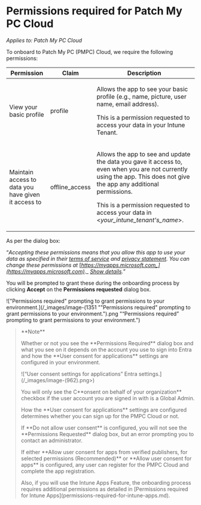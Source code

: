 # Permissions required for Patch My PC Cloud

_Applies to: Patch My PC Cloud_

To onboard to Patch My PC (PMPC) Cloud, we require the following permissions:

| Permission                                          | Claim           | Description                                                                                                                                                                                                                                                                          |
| --------------------------------------------------- | --------------- | ------------------------------------------------------------------------------------------------------------------------------------------------------------------------------------------------------------------------------------------------------------------------------------ |
| View your basic profile                             | profile         | <p>Allows the app to see your basic profile (e.g., name, picture, user name, email address).</p><p>This is a permission requested to access your data in your Intune Tenant.</p>                                                                                                     |
| Maintain access to data you have given it access to | offline\_access | <p>Allows the app to see and update the data you gave it access to, even when you are not currently using the app. This does not give the app any additional permissions.</p><p>This is a permission requested to access your data in &#x3C;<em>your_intune_tenant's_name</em>>.</p> |

As per the dialog box:

“_Accepting these permissions means that you allow this app to use your data as specified in their_ [_terms of service_](https://patchmypc.com/terms-of-service) _and_ [_privacy statement_](https://patchmypc.com/privacy-policy)_. You can change these permissions at_ [_https://myapps.microsoft.com_](https://myapps.microsoft.com)_._ [_Show details_](https://login.microsoftonline.com/common/login)_._”

You will be prompted to grant these during the onboarding process by clicking **Accept** on the **Permissions requested** dialog box.

!["Permissions required" prompting to grant permissions to your environment.](/_images/image-(1351 "\"Permissions required\" prompting to grant permissions to your environment.").png "“Permissions required” prompting to grant permissions to your environment.")

<blockquote class="wp-block-quote">
<p>**Note**</p>
<p>Whether or not you see the **Permissions Required** dialog box and what you see on it depends on the account you use to sign into Entra and how the **User consent for applications** settings are configured in your environment.</p>
<p>![“User consent settings for applications” Entra settings.](/_images/image-(962).png>)</p>
<p>You will only see the C**onsent on behalf of your organization** checkbox if the user account you are signed in with is a Global Admin.</p>
<p>How the **User consent for applications** settings are configured determines whether you can sign up for the PMPC Cloud or not.</p>
<p>If **Do not allow user consent** is configured, you will not see the **Permissions Requested** dialog box, but an error prompting you to contact an administrator.</p>
<p>If either **Allow user consent for apps from verified publishers, for selected permissions (Recommended)** or **Allow user consent for apps** is configured, any user can register for the PMPC Cloud and complete the app registration.</p>
<p>Also, if you will use the Intune Apps Feature, the onboarding process requires additional permissions as detailed in [Permissions required for Intune Apps](permissions-required-for-intune-apps.md).</p>
</blockquote>